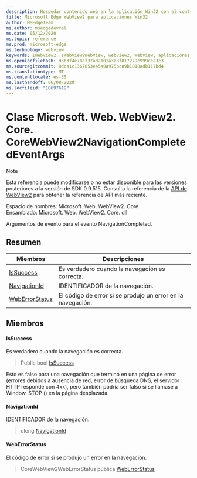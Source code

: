 ```yaml
---
description: Hospedar contenido web en la aplicación Win32 con el control Microsoft Edge WebView2
title: Microsoft Edge WebView2 para aplicaciones Win32
author: MSEdgeTeam
ms.author: msedgedevrel
ms.date: 05/12/2020
ms.topic: reference
ms.prod: microsoft-edge
ms.technology: webview
keywords: IWebView2, IWebView2WebView, webview2, WebView, aplicaciones Win32, Win32, Edge, ICoreWebView2, ICoreWebView2Controller, control de explorador, HTML Edge
ms.openlocfilehash: d3b3f4e78ef37ad2101a3a8f817279e999cea3e3
ms.sourcegitcommit: 8dca1c1367853e45a0a975bc89b1818adb117bd4
ms.translationtype: MT
ms.contentlocale: es-ES
ms.lasthandoff: 06/08/2020
ms.locfileid: "10697619"
---
```

# Clase Microsoft. Web. WebView2. Core. CoreWebView2NavigationCompletedEventArgs 

> [!NOTE]
> Esta referencia puede modificarse o no estar disponible para las versiones posteriores a la versión de SDK 0.9.515. Consulta la referencia de la [API de WebView2](../../../webview2-api-reference.md) para obtener la referencia de API más reciente.

Espacio de nombres: Microsoft. Web. WebView2. Core \
Ensamblado: Microsoft. Web. WebView2. Core. dll

Argumentos de evento para el evento NavigationCompleted.

## Resumen

 Miembros                        | Descripciones
--------------------------------|---------------------------------------------
[IsSuccess](#issuccess) | Es verdadero cuando la navegación es correcta.
[NavigationId](#navigationid) | IDENTIFICADOR de la navegación.
[WebErrorStatus](#weberrorstatus) | El código de error si se produjo un error en la navegación.

## Miembros

#### IsSuccess 

Es verdadero cuando la navegación es correcta.

> Public bool [IsSuccess](#issuccess)

Esto es falso para una navegación que terminó en una página de error (errores debidos a ausencia de red, error de búsqueda DNS, el servidor HTTP responde con 4xx), pero también podría ser falso si se llamase a Window. STOP () en la página desplazada.

#### NavigationId 

IDENTIFICADOR de la navegación.

> ulong [NavigationId](#navigationid)

#### WebErrorStatus 

El código de error si se produjo un error en la navegación.

> CoreWebView2WebErrorStatus pública [WebErrorStatus](#weberrorstatus)

